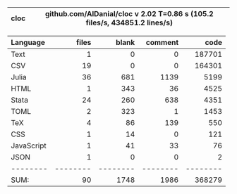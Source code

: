 cloc|github.com/AlDanial/cloc v 2.02  T=0.86 s (105.2 files/s, 434851.2 lines/s)
--- | ---

Language|files|blank|comment|code
:-------|-------:|-------:|-------:|-------:
Text|1|0|0|187701
CSV|19|0|0|164301
Julia|36|681|1139|5199
HTML|1|343|36|4525
Stata|24|260|638|4351
TOML|2|323|1|1453
TeX|4|86|139|550
CSS|1|14|0|121
JavaScript|1|41|33|76
JSON|1|0|0|2
--------|--------|--------|--------|--------
SUM:|90|1748|1986|368279
